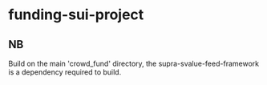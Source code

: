 # funding-sui-project

## NB
Build on the main 'crowd_fund' directory, the supra-svalue-feed-framework is a dependency required to build.
